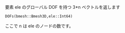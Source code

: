 要素 ele のグローバル DOF を持つ 3*n ベクトルを返します

```
DOFs(bmesh::Bmesh3D,ele::Int64)
```

ここで n は ele のノードの数です。
